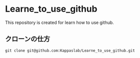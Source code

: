 # Learne_to_use_github
This repository is created for learn how to use github.
## クローンの仕方

```
git clone git@github.com:Kappaslab/Learne_to_use_github.git
```